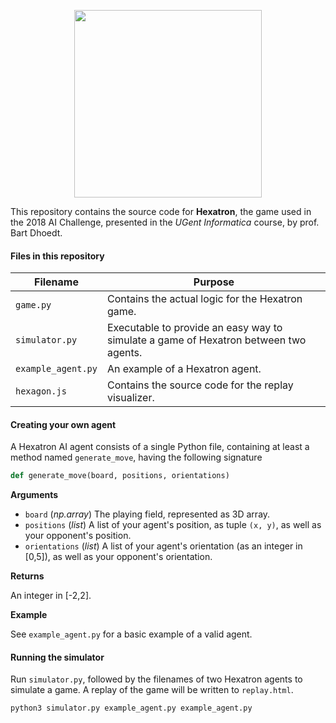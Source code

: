 <p align="center">
    <img src="https://cdn.pbrd.co/images/HUz2DHc.png" width=300 />
</p>

This repository contains the source code for **Hexatron**, the game used in the 2018 AI Challenge, presented in the _UGent Informatica_ course, by prof. Bart Dhoedt.

#### Files in this repository

| Filename | Purpose |
|---|---|
| `game.py` | Contains the actual logic for the Hexatron game. |
| `simulator.py` | Executable to provide an easy way to simulate a game of Hexatron between two agents. |
| `example_agent.py` | An example of a Hexatron agent. |
| `hexagon.js` | Contains the source code for the replay visualizer. |

#### Creating your own agent

A Hexatron AI agent consists of a single Python file, containing at least a method named `generate_move`, having the following signature

```python
def generate_move(board, positions, orientations)
```

__Arguments__

- `board` (_np.array_) The playing field, represented as 3D array.
- `positions` (_list_) A list of your agent's position, as tuple `(x, y)`, as well as your opponent's position.
- `orientations` (_list_) A list of your agent's orientation (as an integer in [0,5]), as well as your opponent's orientation.

__Returns__

An integer in [-2,2].

__Example__

See `example_agent.py` for a basic example of a valid agent.

#### Running the simulator

Run `simulator.py`, followed by the filenames of two Hexatron agents to simulate a game. A replay of the game will be written to `replay.html`.

```bash
python3 simulator.py example_agent.py example_agent.py
```